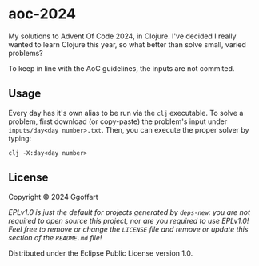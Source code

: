 # aoc-2024

My solutions to Advent Of Code 2024, in Clojure. I've decided I really wanted to learn Clojure this year, so what better than solve small, varied problems?

To keep in line with the AoC guidelines, the inputs are not commited.

## Usage

Every day has it's own alias to be run via the `clj` executable. To solve a problem, first download (or copy-paste) the problem's input under `inputs/day<day number>.txt`. Then, you can execute the proper solver by typing:

    clj -X:day<day number>

## License

Copyright © 2024 Ggoffart

_EPLv1.0 is just the default for projects generated by `deps-new`: you are not_
_required to open source this project, nor are you required to use EPLv1.0!_
_Feel free to remove or change the `LICENSE` file and remove or update this_
_section of the `README.md` file!_

Distributed under the Eclipse Public License version 1.0.
